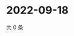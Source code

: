# 2022-09-18

共 0 条

<!-- BEGIN WEIBO -->
<!-- 最后更新时间 Sun Sep 18 2022 01:21:59 GMT+0800 (China Standard Time) -->

<!-- END WEIBO -->
